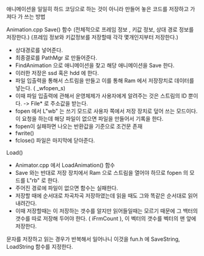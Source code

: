 애니메이션을 일일히 하드 코딩으로 하는 것이 아니라 만들어 놓은 코드를 저장하고 가져다 가 쓰는 방법


Animation.cpp 
Save() 함수
(전체적으로 프레임 정보 , 키값 정보, 상대 경로 정보를 저장한다.)
(프레임 정보와 키값정보를 저장할때 각각 몇개인지부터 저장한다.)
 - 상대경로를 넣어준다.
 - 최종결로를 PathMgr 로 만들어준다.
 - FindAnimation 으로 애니메이션을 찾고 해당 애니메이션을 Save 한다.
 - 이러한 저장은 ssd 혹은 hdd 에 한다.
- 파일 입출력을 통해서 스트림을 만들고 이를 통해 Ram 에서 저장장치로 데이터를 넣는다. ( _wfopen_s)
- 이때 파일 입출력에 관해서 운영체제가 사용자에게 알려주는 것은 스트림의 ID 뿐이다. -> File* 로 주소값을 받는다.
- fopen 에서 L"wb" 는 쓰기 모드로 사용자 쪽에서 저장 장치로 덮어 쓰는 모드이다. 이 요청을 하는데 해당 파일이 없으면 파일을 만들어서 기록을 한다.
- fopen이 실패하면 나오는 반환값을 기준으로  조건문 존재
- fwrite() 
- fclose() 파일은 마지막에 닫아준다.

Load()
- Animator.cpp 에서 LoadAnimation() 함수
- Save 와는 반대로 저장 장치에서 Ram 으로 스트림을 열어야 하므로  fopen 의 모드를 L"rb" 로 한다.
- 주어진 경로에 파일이 없으면 함수는 실패한다.
- 저장할 때에 순서대로 차곡차곡 저장하였는데 읽을 때도 그와 똑같은 순서대로 읽어내려간다.
- 이때 저장할때는 이 저장하는 갯수를 알지만 읽어들일때는 모르기 때문에 그 백터의 갯수를 따로 저장해 두어야 한다. ( iFrmCount ), 이 벡터의 갯수를 벡터의 맨 앞에 저장한다.

문자를 저장하고 읽는 경우가 반복해서 일어나니 이것을 fun.h 에 SaveString, LoadString 함수를 지정한다.